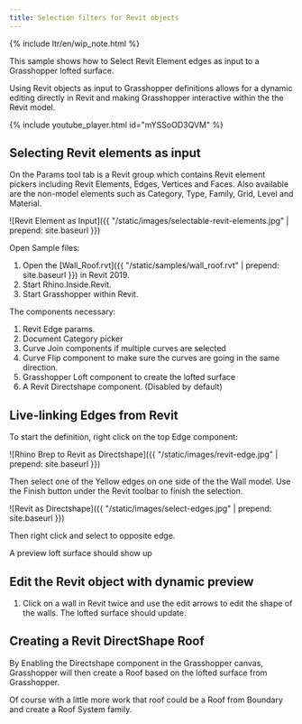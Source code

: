 ```yaml
---
title: Selection filters for Revit objects
---
```


{% include ltr/en/wip_note.html %}

This sample shows how to Select Revit Element edges as input to a Grasshopper lofted surface.

Using Revit objects as input to Grasshopper definitions allows for a dynamic editing directly in Revit and making Grasshopper interactive within the the Revit model.

<!-- ![Revit Element as Input](/static/images/select-revit-element.jpg) -->

{% include youtube_player.html id="mYSSoOD3QVM" %}

## Selecting Revit elements as input
On the Params tool tab is a Revit group which contains Revit element pickers including Revit Elements, Edges, Vertices and Faces.  Also available are the non-model elements such as Category, Type, Family, Grid, Level and Material.

![Revit Element as Input]({{ "/static/images/selectable-revit-elements.jpg" | prepend: site.baseurl }})

Open Sample files:
1. Open the [Wall_Roof.rvt]({{ "/static/samples/wall_roof.rvt" | prepend: site.baseurl }}) in Revit 2019.
2. Start Rhino.Inside.Revit.
3. Start Grasshopper within Revit.

The components necessary:
1. Revit Edge params.
1. Document Category picker
1. Curve Join components if multiple curves are selected
1. Curve Flip component to make sure the curves are going in the same direction.
1. Grasshopper Loft component to create the lofted surface
1. A Revit Directshape component.  (Disabled by default)

## Live-linking Edges from Revit

To start the definition, right click on the top Edge component: 

![Rhino Brep to Revit as Directshape]({{ "/static/images/revit-edge.jpg" | prepend: site.baseurl }})

Then select one of the Yellow edges on one side of the the Wall model. Use the Finish button under the Revit toolbar to finish the selection.

![Revit as Directshape]({{ "/static/images/select-edges.jpg" | prepend: site.baseurl }})

Then right click and select to opposite edge.

A preview loft surface should show up

## Edit the Revit object with dynamic preview
1. Click on a wall in Revit twice and use the edit arrows to edit the shape of the walls.  The lofted surface should update.

## Creating a Revit DirectShape Roof
By Enabling the Directshape component in the Grasshopper canvas, Grasshopper will then create a Roof based on the lofted surface from Grasshopper.

Of course with a little more work that roof could be a Roof from Boundary and create a Roof System family.